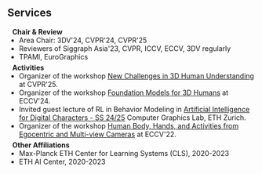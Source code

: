 ## Services

<h4 style="margin:0 10px 0;">Chair & Review</h4>

<ul style="margin:0 0 5px;">
  <li>Area Chair: 3DV'24, CVPR'24, CVPR'25</li>
  <li>Reviewers of Siggraph Asia'23, CVPR, ICCV, ECCV, 3DV regularly </li>
  <li>TPAMI, EuroGraphics</li>
</ul>

<h4 style="margin:0 10px 0;">Activities</h4>

<ul style="margin:0 0 5px;">
  <li>Organizer of the workshop <a href="https://sites.google.com/view/3d-humans-cvpr2025">New Challenges in 3D Human Understanding</a> at CVPR'25.</li>
  <li>Organizer of the workshop <a href="https://human-foundation.github.io/workshop-eccv-2024/">Foundation Models for 3D Humans</a> at ECCV'24.</li>
  <li>Invited guest lecture of RL in Behavior Modeling in <a href="https://cgl.ethz.ch/teaching/aichar25/home.php">Artificial Intelligence for Digital Characters - SS 24/25</a> Computer Graphics Lab, ETH Zurich.</li>
  <li>Organizer of the workshop <a href="https://sites.google.com/view/egocentric-hand-body-activity">Human Body, Hands, and Activities from Egocentric and Multi-view Cameras</a> at ECCV'22.</li>
</ul>



<h4 style="margin:0 10px 0;">Other Affiliations</h4>

<ul style="margin:0 0 20px;">
  <li>Max-Planck ETH Center for Learning Systems (CLS), 2020-2023 </li>
  <li>ETH AI Center, 2020-2023</li>
</ul>
